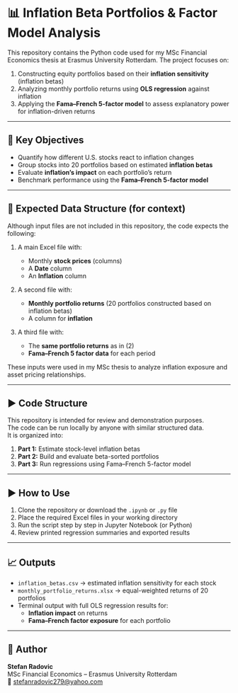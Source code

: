 
# 📊 Inflation Beta Portfolios & Factor Model Analysis

This repository contains the Python code used for my MSc Financial Economics thesis at Erasmus University Rotterdam. The project focuses on:

1. Constructing equity portfolios based on their **inflation sensitivity** (inflation betas)  
2. Analyzing monthly portfolio returns using **OLS regression** against inflation  
3. Applying the **Fama–French 5-factor model** to assess explanatory power for inflation-driven returns

---

## 🧠 Key Objectives

- Quantify how different U.S. stocks react to inflation changes  
- Group stocks into 20 portfolios based on estimated **inflation betas**  
- Evaluate **inflation’s impact** on each portfolio’s return  
- Benchmark performance using the **Fama–French 5-factor model**

---

## 📁 Expected Data Structure (for context)

Although input files are not included in this repository, the code expects the following:

1. A main Excel file with:
   - Monthly **stock prices** (columns)
   - A **Date** column
   - An **Inflation** column

2. A second file with:
   - **Monthly portfolio returns** (20 portfolios constructed based on inflation betas)
   - A column for **inflation**

3. A third file with:
   - The **same portfolio returns** as in (2)
   - **Fama–French 5 factor data** for each period

These inputs were used in my MSc thesis to analyze inflation exposure and asset pricing relationships.

---

## ▶️ Code Structure

This repository is intended for review and demonstration purposes.  
The code can be run locally by anyone with similar structured data.  
It is organized into:

1. **Part 1:** Estimate stock-level inflation betas  
2. **Part 2:** Build and evaluate beta-sorted portfolios  
3. **Part 3:** Run regressions using Fama–French 5-factor model

---

## ▶️ How to Use

1. Clone the repository or download the `.ipynb` or `.py` file  
2. Place the required Excel files in your working directory  
3. Run the script step by step in Jupyter Notebook (or Python)  
4. Review printed regression summaries and exported results

---

## 📈 Outputs

- `inflation_betas.csv` → estimated inflation sensitivity for each stock  
- `monthly_portfolio_returns.xlsx` → equal-weighted returns of 20 portfolios  
- Terminal output with full OLS regression results for:
  - **Inflation impact** on returns  
  - **Fama–French factor exposure** for each portfolio

---

## 💬 Author

**Stefan Radovic**  
MSc Financial Economics – Erasmus University Rotterdam  
📧 stefanradovic279@yahoo.com
